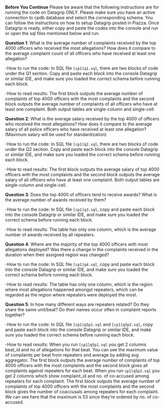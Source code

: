 **Before You Continue**
Please be aware that the following instructions are for running the code on Datagrip ONLY. 
Please make sure you have an active connection to cpdb database and select the corresponding schema. You can follow the instructions on how to setup Datagrip posted in Piazza. Once Datagrip is ready, either copy and paste the codes into the console and run or open the sql files mentioned below and run. 

**Question 1**: What is the average number of complaints received by the top 4000 officers who received the most allegations? How does it compare to the average complaint count of all officers who have received at least one allegation?

-How to run the code: In SQL file `[cp1]q1.sql`, there are two blocks of code under the Q1 section. Copy and paste each block into the console Datagrip or similar IDE, and make sure you loaded the correct schema before running each block.

-How to read results: The first block outputs the average number of complaints of top 4000 officers with the most complaints and the second block outputs the average number of complaints of all officers who have at least one complaint. Both output tables are single-column and single-cell. 

**Question 2**: What is the average salary received by the top 4000 of officers who received the most allegations? How does it compare to the average salary of all police officers who have received at least one allegation? (Maximum salary will be used for standardization)

-How to run the code: In SQL file `[cp1]q2.sql`, there are two blocks of code under the Q2 section. Copy and paste each block into the console Datagrip or similar IDE, and make sure you loaded the correct schema before running each block.

-How to read results: The first block outputs the average salary of top 4000 officers with the most complaints and the second block outputs the average salary of all officers who have at least one complaint. Both output tables are single-column and single-cell. 

**Question 3**: Does the top 4000 of officers tend to receive awards? What is the average number of awards received by them?

-How to run the code: In SQL file `[cp1]q3.sql`, copy and paste each block into the console Datagrip or similar IDE, and make sure you loaded the correct schema before running each block.

-How to read results: The table has only one column, which is the average number of awards received by all repeaters.

**Question 4**: Where are the majority of the top 4000 officers with most allegations deployed? Was there a change in the complaints received in the duration when their assigned region was changed?

-How to run the code:  In SQL file `[cp1]q4.sql`, copy and paste each block into the console Datagrip or similar IDE, and make sure you loaded the correct schema before running each block.

-How to read results: The table has only one column, which is the region where most allegations happened amongst repeaters, which can be regarded as the region where repeaters were deployed the most. 
 
**Question 5**: In how many different ways are repeaters related? Do they share the same unit/beat? Do their names occur often in complaint reports together?

-How to run the code: In SQL file `[cp1]q5p1.sql` and `[cp1]q5p2.sql`, copy and paste each block into the console Datagrip or similar IDE, and make sure you loaded the correct schema before running each block.

-How to read results: 
When you run `[cp1]q5p1.sql` you get 2 columns beat_id and no.of allegations for that beat. You can see the maximum value of complaints per beat from repeaters and average by adding avg aggregator. The first block outputs the average number of complaints of top 4000 officers with the most complaints and the second block gives all complaints against repeaters for each beat.
When you run `cp1]q5p2.sql` you get 2 columns which show complaint_id and no. of co-accused among repeaters for each complaint. The first block outputs the average number of complaints of top 4000 officers with the most complaints and the second block gives the number of coaccusals among repeaters for each complaint. We can see here that the maximum is 53 since they’re ordered by no. of co-accused.
